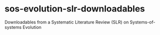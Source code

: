 # sos-evolution-slr-downloadables
Downloadables from a Systematic Literature Review (SLR) on Systems-of-systems Evolution
